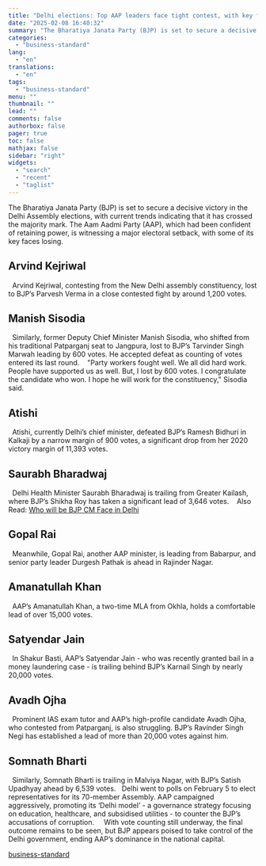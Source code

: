 ```yaml
---
title: "Delhi elections: Top AAP leaders face tight contest, with key faces losing"
date: "2025-02-08 16:40:32"
summary: "The Bharatiya Janata Party (BJP) is set to secure a decisive victory in the Delhi Assembly elections, with current trends indicating that it has crossed the majority mark. The Aam Aadmi Party (AAP), which had been confident of retaining power, is witnessing a major electoral setback, with some of its..."
categories:
  - "business-standard"
lang:
  - "en"
translations:
  - "en"
tags:
  - "business-standard"
menu: ""
thumbnail: ""
lead: ""
comments: false
authorbox: false
pager: true
toc: false
mathjax: false
sidebar: "right"
widgets:
  - "search"
  - "recent"
  - "taglist"
---
```


The Bharatiya Janata Party (BJP) is set to secure a decisive victory in the Delhi Assembly elections, with current trends indicating that it has crossed the majority mark. The Aam Aadmi Party (AAP), which had been confident of retaining power, is witnessing a major electoral setback, with some of its key faces losing.
 

Arvind Kejriwal
---------------

 
Arvind Kejriwal, contesting from the New Delhi assembly constituency, lost to BJP’s Parvesh Verma in a close contested fight by around 1,200 votes.
 

Manish Sisodia
--------------

 
Similarly, former Deputy Chief Minister Manish Sisodia, who shifted from his traditional Patparganj seat to Jangpura, lost to BJP’s Tarvinder Singh Marwah leading by 600 votes. He accepted defeat as counting of votes entered its last round. 
 
"Party workers fought well. We all did hard work. People have supported us as well. But, I lost by 600 votes. I congratulate the candidate who won. I hope he will work for the constituency," Sisodia said.
 

Atishi
------

 
Atishi, currently Delhi’s chief minister, defeated BJP’s Ramesh Bidhuri in Kalkaji by a narrow margin of 900 votes, a significant drop from her 2020 victory margin of 11,393 votes.
 

Saurabh Bharadwaj
-----------------

 
Delhi Health Minister Saurabh Bharadwaj is trailing from Greater Kailash, where BJP’s Shikha Roy has taken a significant lead of 3,646 votes. 
 
Also Read: [Who will be BJP CM Face in Delhi](https://www.business-standard.com/elections/delhi-elections/delhi-election-2025-bjp-chief-minister-candidates-surprise-pick-125020800620_1.html)
 

Gopal Rai
---------

 
Meanwhile, Gopal Rai, another AAP minister, is leading from Babarpur, and senior party leader Durgesh Pathak is ahead in Rajinder Nagar.
 

Amanatullah Khan
----------------

 
AAP’s Amanatullah Khan, a two-time MLA from Okhla, holds a comfortable lead of over 15,000 votes.
 

Satyendar Jain
--------------

 
In Shakur Basti, AAP’s Satyendar Jain - who was recently granted bail in a money laundering case - is trailing behind BJP’s Karnail Singh by nearly 20,000 votes.
 

Avadh Ojha
----------

 
Prominent IAS exam tutor and AAP’s high-profile candidate Avadh Ojha, who contested from Patparganj, is also struggling. BJP’s Ravinder Singh Negi has established a lead of more than 20,000 votes against him.
 

Somnath Bharti
--------------

 
Similarly, Somnath Bharti is trailing in Malviya Nagar, with BJP’s Satish Upadhyay ahead by 6,539 votes.
 
Delhi went to polls on February 5 to elect representatives for its 70-member Assembly. AAP campaigned aggressively, promoting its ‘Delhi model’ - a governance strategy focusing on education, healthcare, and subsidised utilities - to counter the BJP’s accusations of corruption.
   
With vote counting still underway, the final outcome remains to be seen, but BJP appears poised to take control of the Delhi government, ending AAP’s dominance in the national capital.

[business-standard](https://www.business-standard.com/elections/delhi-elections/delhi-elections-2025-bjp-majority-key-aap-leaders-lose-trail-125020800674_1.html)
